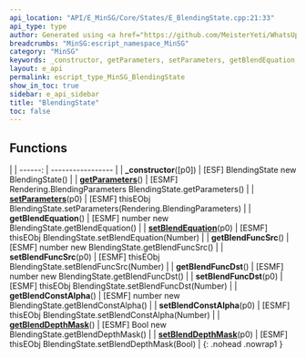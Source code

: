 ```yaml
---
api_location: "API/E_MinSG/Core/States/E_BlendingState.cpp:21:33"
api_type: type
author: Generated using <a href="https://github.com/MeisterYeti/WhatsUpDoc">WhatsUpDoc</a>
breadcrumbs: "MinSG:escript_namespace_MinSG"
category: "MinSG"
keywords: _constructor, getParameters, setParameters, getBlendEquation, setBlendEquation, getBlendFuncSrc, setBlendFuncSrc, getBlendFuncDst, setBlendFuncDst, getBlendConstAlpha, setBlendConstAlpha, getBlendDepthMask, setBlendDepthMask
layout: e_api
permalink: escript_type_MinSG_BlendingState
show_in_toc: true
sidebar: e_api_sidebar
title: "BlendingState"
toc: false
---
```


## Functions

|
| ------: | ----------------- |
| **_constructor**([p0]) | [ESF] BlendingState new BlendingState() |
| **[getParameters](classMinSG_1_1RenderingParametersState#classMinSG_1_1RenderingParametersState_1abc0891cd567b279a86f85f978452b010)**() | [ESMF] Rendering.BlendingParameters BlendingState.getParameters() |
| **[setParameters](classMinSG_1_1RenderingParametersState#classMinSG_1_1RenderingParametersState_1a4e9f8bfdd58c370bb046aef0945335c4)**(p0) | [ESMF] thisEObj BlendingState.setParameters(Rendering.BlendingParameters) |
| **getBlendEquation**() | [ESMF] number new BlendingState.getBlendEquation() |
| **[setBlendEquation](classRendering_1_1BlendingParameters#classRendering_1_1BlendingParameters_1af7130ce205fd6391e436989733dfcf73)**(p0) | [ESMF] thisEObj BlendingState.setBlendEquation(Number) |
| **getBlendFuncSrc**() | [ESMF] number new BlendingState.getBlendFuncSrc() |
| **setBlendFuncSrc**(p0) | [ESMF] thisEObj BlendingState.setBlendFuncSrc(Number) |
| **getBlendFuncDst**() | [ESMF] number new BlendingState.getBlendFuncDst() |
| **setBlendFuncDst**(p0) | [ESMF] thisEObj BlendingState.setBlendFuncDst(Number) |
| **getBlendConstAlpha**() | [ESMF] number new BlendingState.getBlendConstAlpha() |
| **setBlendConstAlpha**(p0) | [ESMF] thisEObj BlendingState.setBlendConstAlpha(Number) |
| **[getBlendDepthMask](classMinSG_1_1BlendingState#classMinSG_1_1BlendingState_1a18d79ddb1881ada343af1696f2de9d63)**() | [ESMF] Bool new BlendingState.getBlendDepthMask() |
| **[setBlendDepthMask](classMinSG_1_1BlendingState#classMinSG_1_1BlendingState_1a303363507412c6457ce08236975cc2e8)**(p0) | [ESMF] thisEObj BlendingState.setBlendDepthMask(Bool) |
{: .nohead .nowrap1 }
